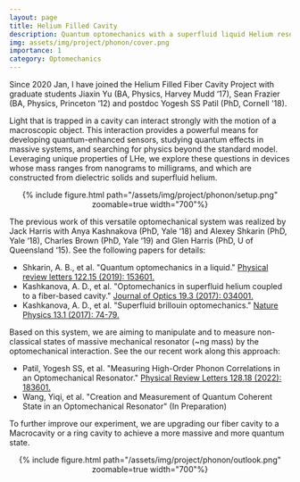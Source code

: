 ```yaml
---
layout: page
title: Helium Filled Cavity
description: Quantum optomechanics with a superfluid liquid Helium resonator
img: assets/img/project/phonon/cover.png
importance: 1
category: Optomechanics
---
```

Since 2020 Jan, I have joined the Helium Filled Fiber Cavity Project with graduate students Jiaxin Yu (BA, Physics, Harvey Mudd ‘17), Sean Frazier (BA, Physics, Princeton ‘12) and postdoc Yogesh SS Patil (PhD, Cornell '18).

Light that is trapped in a cavity can interact strongly with the motion of a macroscopic object. This interaction provides a powerful means for developing quantum-enhanced sensors, studying quantum effects in massive systems, and searching for physics beyond the standard model. Leveraging unique properties of LHe, we explore these questions in devices whose mass ranges from nanograms to milligrams, and which are constructed from dielectric solids and superfluid helium.

<div class="row mt-6">
    <div class="col-sm mt-3 mt-md-0" align="center">
        {% include figure.html path="/assets/img/project/phonon/setup.png" zoomable=true width="700"%}
    </div>
</div>

The previous work of this versatile optomechanical system was realized by Jack Harris with Anya Kashnakova (PhD, Yale ‘18) and Alexey Shkarin (PhD, Yale ‘18), Charles Brown (PhD, Yale ‘19) and Glen Harris (PhD, U of Queensland ‘15). See the following papers for details:

- Shkarin, A. B., et al. "Quantum optomechanics in a liquid." [Physical review letters 122.15 (2019): 153601.](https://journals.aps.org/prl/abstract/10.1103/PhysRevLett.122.153601)
- Kashkanova, A. D., et al. "Optomechanics in superfluid helium coupled to a fiber-based cavity." [Journal of Optics 19.3 (2017): 034001.](https://iopscience.iop.org/article/10.1088/2040-8986/aa551e/meta?casa_token=sWluYs0wYgQAAAAA:C_-SdZEwHHrOVQS5GtNG-Ot4rJ27jqZSIEQ7Q1COkK5TttKO8y9EpJ1NO9FrMIQdv8gXbSQA)
- Kashkanova, A. D., et al. "Superfluid brillouin optomechanics." [Nature Physics 13.1 (2017): 74-79.](https://idp.nature.com/authorize/casa?redirect_uri=https://www.nature.com/articles/nphys3900&casa_token=V4FibTR4O94AAAAA:RBqVjccZlnr27BXAWy3PsXN2adM3Ovg4tbh--sstW98SeYeuXc1ROhp7dAMp1xRvjDi_EWehfN6FUQc)

Based on this system, we are aiming to manipulate and to measure non-classical states of massive mechanical resonator (~ng mass) by the optomechanical interaction. See the our recent work along this approach:
- Patil, Yogesh SS, et al. "Measuring High-Order Phonon Correlations in an Optomechanical Resonator." [Physical Review Letters 128.18 (2022): 183601.](https://journals.aps.org/prl/abstract/10.1103/PhysRevLett.128.183601)
- Wang, Yiqi, et al. "Creation and Measurement of Quantum Coherent State in an Optomechanical Resonator" (In Preparation)

To further improve our experiment, we are upgrading our fiber cavity to a Macrocavity or a ring cavity to achieve a more massive and more quantum state.

<div class="row mt-6">
    <div class="col-sm mt-3 mt-md-0" align="center">
        {% include figure.html path="/assets/img/project/phonon/outlook.png" zoomable=true width="700"%}
    </div>
</div>
